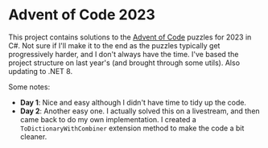# Advent of Code 2023

This project contains solutions to the [Advent of Code](https://adventofcode.com/) puzzles for 2023 in C#. Not sure if I'll make it to the end as the puzzles typically get progressively harder, and I don't always have the time. I've based the project structure on last year's (and brought through some utils). Also updating to .NET 8.

Some notes:
- **Day 1**: Nice and easy although I didn't have time to tidy up the code.
- **Day 2**: Another easy one. I actually solved this on a livestream, and then came back to do my own implementation. I created a `ToDictionaryWithCombiner` extension method to make the code a bit cleaner.
